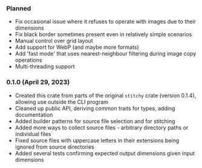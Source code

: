 
### Planned

- Fix occasional issue where it refuses to operate with images due to their dimensions
- Fix black border sometimes present even in relatively simple scenarios
- Manual control over grid layout
- Add support for WebP (and maybe more formats)
- Add 'fast mode' that uses nearest-neighbour filtering during image copy operations
- Multi-threading support

### 0.1.0 (April 29, 2023)

- Created this crate from parts of the original `stitchy` crate (version 0.1.4), allowing use outside the CLI program
- Cleaned up public API, deriving common traits for types, adding documentation
- Added builder patterns for source file selection and for stitching
- Added more ways to collect source files - arbitrary directory paths or individual files
- Fixed source files with uppercase letters in their extensions being ignored from source directories
- Added several tests confirming expected output dimensions given input dimensions
